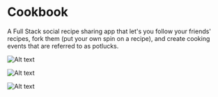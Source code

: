 # Cookbook

A Full Stack social recipe sharing app that let's you follow your friends' recipes, fork them (put your own spin on a recipe), and create cooking events that are referred to as potlucks. 

![Alt text](./assets/cookbook-landing.png?raw=true "Landing Page")

![Alt text](./assets/cookbook-home.png?raw=true "Home Page")

![Alt text](./assets/cookbook-potlucklist.png?raw=true "Landing Page")